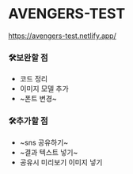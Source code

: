 # AVENGERS-TEST

https://avengers-test.netlify.app/

### 🛠️보완할 점
* 코드 정리
* 이미지 모델 추가
* ~폰트 변경~

### 🛠️추가할 점
* ~sns 공유하기~
* ~결과 텍스트 넣기~
* 공유시 미리보기 이미지 넣기
